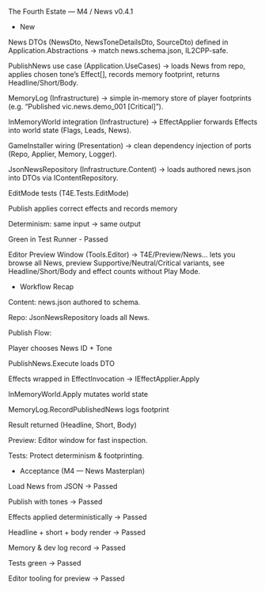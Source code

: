 ﻿The Fourth Estate — M4 / News v0.4.1
- New

News DTOs (NewsDto, NewsToneDetailsDto, SourceDto) defined in Application.Abstractions
→ match news.schema.json, IL2CPP-safe.

PublishNews use case (Application.UseCases)
→ loads News from repo, applies chosen tone’s Effect[], records memory footprint, returns Headline/Short/Body.

MemoryLog (Infrastructure)
→ simple in-memory store of player footprints (e.g. “Published vic.news.demo_001 [Critical]”).

InMemoryWorld integration (Infrastructure)
→ EffectApplier forwards Effects into world state (Flags, Leads, News).

GameInstaller wiring (Presentation)
→ clean dependency injection of ports (Repo, Applier, Memory, Logger).

JsonNewsRepository (Infrastructure.Content)
→ loads authored news.json into DTOs via IContentRepository.

EditMode tests (T4E.Tests.EditMode)

Publish applies correct effects and records memory

Determinism: same input → same output

Green in Test Runner - Passed

Editor Preview Window (Tools.Editor)
→ T4E/Preview/News… lets you browse all News, preview Supportive/Neutral/Critical variants, see Headline/Short/Body and effect counts without Play Mode.

- Workflow Recap

Content: news.json authored to schema.

Repo: JsonNewsRepository loads all News.

Publish Flow:

Player chooses News ID + Tone

PublishNews.Execute loads DTO

Effects wrapped in EffectInvocation → IEffectApplier.Apply

InMemoryWorld.Apply mutates world state

MemoryLog.RecordPublishedNews logs footprint

Result returned (Headline, Short, Body)

Preview: Editor window for fast inspection.

Tests: Protect determinism & footprinting.

- Acceptance (M4 — News Masterplan)

Load News from JSON → Passed

Publish with tones → Passed

Effects applied deterministically → Passed

Headline + short + body render → Passed

Memory & dev log record → Passed

Tests green → Passed

Editor tooling for preview → Passed